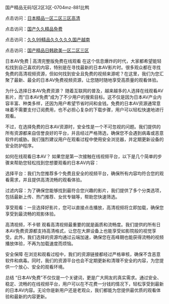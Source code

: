 

国产精品无码1区2区3区-0704mz-881比鸭


点击访问：<a href="https://gfd-5xg.pages.dev/">日本精品一区二区三区高清</a>

点击访问：<a href="https://tfda.pages.dev/">国产久久精品免费</a>

点击访问：<a href="https://cfad.pages.dev/">久久99精品久久久久久国产越南</a>

点击访问：<a href="https://gda-c7m.pages.dev/">国产精品日韩欧美一区二区三区</a>



日本AV免费 | 高清完整版免费在线观看
在这个信息爆炸的时代，大家都希望能轻松找到自己喜欢的内容，特别是在寻找最新的日本AV影片时。很多观众都在寻找免费的高清视频资源，但如何找到安全且免费的视频来源呢？在这里，我们为您汇聚了最新、最全的日本AV免费视频资源，让您随时随地享受高质量的观看体验。

为什么选择日本AV免费资源？
随着互联网的普及，越来越多的人选择在线观看AV影片，而“日本AV免费”成为了不少用户的搜索目标。这不仅是因为日本AV产业内容丰富、种类多样，还因为用户希望节省时间和金钱。免费的日本AV资源通常意味着不需要支付订阅费用，也不必担心复杂的下载步骤，用户可以轻松快速地进行观看。

不过，在选择免费的日本AV资源时，安全性是一个不可忽视的问题。我们提供的所有资源都来自信誉良好的平台，并且经过严格筛选，确保您不会遇到病毒或恶意软件的威胁。我们强烈建议用户在观看过程中使用安全浏览器，并定期更新设备的安全防护程序。

如何在线观看日本AV？
如果您是第一次接触在线视频平台，以下是几个简单的步骤来帮助您轻松找到您想要观看的日本AV内容：

选择平台：我们为您推荐多个免费且安全的视频平台，确保所有内容均符合您的观看需求，并且提供高清流畅的观看体验。

过滤内容：为了确保您能够找到最符合您兴趣的影片，我们提供了多个分类选项，包括最新上传、热门推荐、女优专辑等，帮助您快速筛选。

享受观看：一旦选择好影片，您可以直接点击播放，高清视频将立即加载，确保您享受到最流畅的观影体验。

高清视频，不卡顿
观看高清视频最重要的就是画质和流畅度。我们提供的所有日本AV免费资源都支持高清格式，让您在大屏设备上也能享受如影院般的视觉享受。此外，我们选择的资源均通过云端加速，确保您在高峰期也能获得流畅的视频播放体验，不再为加载速度而烦恼。

安全保障
在浏览和观看过程中，我们的资源链接都经过严格审核，确保不含恶意软件和病毒。同时，我们的资源平台也会不定期更新和清理不安全的内容，为您提供一个放心、安全的观看环境。

总结
“日本AV免费”不仅仅是一个关键词，更是广大网友的真实需求。通过安全、稳定、流畅的在线视频平台，用户可以在不花费一分钱的情况下，轻松享受到最新的日本AV内容。无论你是新用户还是老观众，我们都能为您提供最优质的观看体验和最新的内容更新。






<span style="display:none;">[Canonical link](  ）</span>
